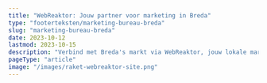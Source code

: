 ```yaml
---
title: "WebReaktor: Jouw partner voor marketing in Breda"
type: "footerteksten/marketing-bureau-breda"
slug: "marketing-bureau-breda"
date: 2023-10-12
lastmod: 2023-10-15
description: "Verbind met Breda's markt via WebReaktor, jouw lokale marketing bureau. Wij bieden op maat gemaakte strategieën voor maximale impact."
pageType: "article"
image: "/images/raket-webreaktor-site.png"
---
```



